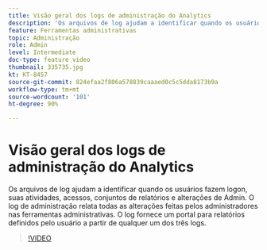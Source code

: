 ```yaml
---
title: Visão geral dos logs de administração do Analytics
description: 'Os arquivos de log ajudam a identificar quando os usuários fazem logon, suas atividades, acessos, conjuntos de relatórios e alterações de Admin. O log de administração relata todas as alterações feitas pelos administradores nas ferramentas administrativas. O log fornece um portal para relatórios definidos pelo usuário a partir de qualquer um dos três logs. '
feature: Ferramentas administrativas
topic: Administração
role: Admin
level: Intermediate
doc-type: feature video
thumbnail: 335735.jpg
kt: KT-8457
source-git-commit: 824efaa2f806a578839caaaed0c5c5dda8173b9a
workflow-type: tm+mt
source-wordcount: '101'
ht-degree: 90%

---
```



# Visão geral dos logs de administração do Analytics

Os arquivos de log ajudam a identificar quando os usuários fazem logon, suas atividades, acessos, conjuntos de relatórios e alterações de Admin. O log de administração relata todas as alterações feitas pelos administradores nas ferramentas administrativas. O log fornece um portal para relatórios definidos pelo usuário a partir de qualquer um dos três logs.


>[!VIDEO](https://video.tv.adobe.com/v/335735/?quality=12&learn=on)